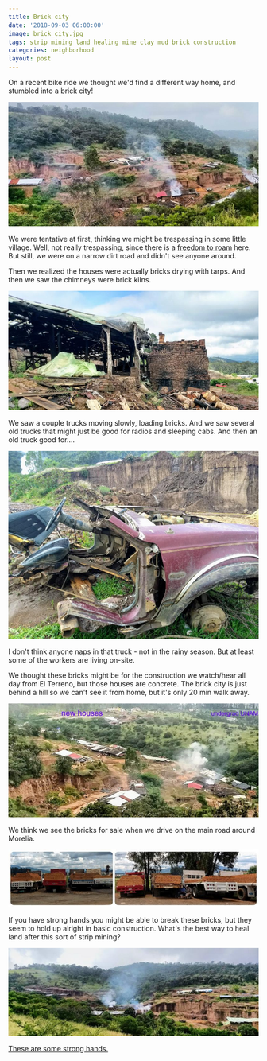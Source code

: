 ```yaml
---
title: Brick city
date: '2018-09-03 06:00:00'
image: brick_city.jpg
tags: strip mining land healing mine clay mud brick construction
categories: neighborhood
layout: post
---
```


On a recent bike ride we thought we'd find a different way home, and stumbled into a brick city!

[![](/images/brick_city3_.jpg)](/images/brick_city3.jpg)

We were tentative at first, thinking we might be trespassing in some little village. Well, not really trespassing, since there is a [freedom to roam](https://reverdecer.annalisagross.com/2018/07/22/the-right-to-roam/) here. But still, we were on a narrow dirt road and didn't see anyone around.

Then we realized the houses were actually bricks drying with tarps. And then we saw the chimneys were brick kilns.


 [![](/images/kiln_.jpg)](/images/kiln.jpg)  
 
 We saw a couple trucks moving slowly, loading bricks. And we saw several old trucks that might just be good for radios and sleeping cabs. And then an old truck good for....

[![](/images/dead_truck_.jpg)](/images/dead_truck.jpg)

I don't think anyone naps in that truck - not in the rainy season. But at least some of the workers are living on-site.

We thought these bricks might be for the construction we watch/hear all day from El Terreno, but those houses are concrete. The brick city is just behind a hill so we can't see it from home, but it's only 20 min walk away.

[![](/images/brick_city2_.jpg)](/images/brick_city2.jpg)

We think we see the bricks for sale when we drive on the main road around Morelia.

[![](/images/brick_sales_.jpg)](/images/brick_sales.jpg)

If you have strong hands you might be able to break these bricks, but they seem to hold up alright in basic construction.  What's the best way to heal land after this sort of strip mining?

[![](/images/brick_city4_.jpg)](/images/brick_city4.jpg)

[These are some strong hands. ](http://reverdecer.annalisagross.com/2019/02/27/working-hard/)